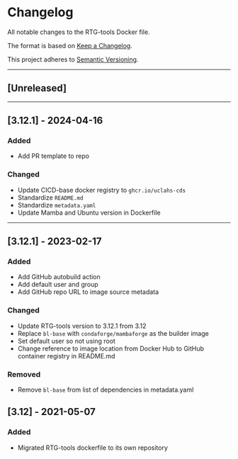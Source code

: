 # Changelog
All notable changes to the RTG-tools Docker file.

The format is based on [Keep a Changelog](https://keepachangelog.com/en/1.0.0/).

This project adheres to [Semantic Versioning](https://semver.org/spec/v2.0.0.html).

---

## [Unreleased]

---

## [3.12.1] - 2024-04-16
### Added
- Add PR template to repo

### Changed
- Update CICD-base docker registry to `ghcr.io/uclahs-cds`
- Standardize `README.md`
- Standardize `metadata.yaml`
- Update Mamba and Ubuntu version in Dockerfile

---

## [3.12.1] - 2023-02-17
### Added
- Add GitHub autobuild action
- Add default user and group
- Add GitHub repo URL to image source metadata

### Changed
- Update RTG-tools version to 3.12.1 from 3.12
- Replace `bl-base` with `condaforge/mambaforge` as the builder image
- Set default user so not using root
- Change reference to image location from Docker Hub to GitHub container registry in README.md

### Removed
- Remove `bl-base` from list of dependencies in metadata.yaml

## [3.12] - 2021-05-07
### Added
- Migrated RTG-tools dockerfile to its own repository
